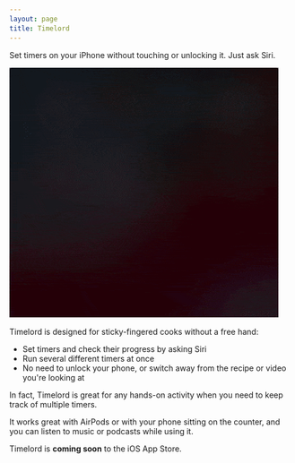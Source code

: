 ```yaml
---
layout: page
title: Timelord
---
```

Set timers on your iPhone without touching or unlocking it. Just ask Siri.

<img class="small" src="images/demo.gif" />

Timelord is designed for sticky-fingered cooks without a free hand: 

* Set timers and check their progress by asking Siri
* Run several different timers at once
* No need to unlock your phone, or switch away from the recipe or video you're looking at

In fact, Timelord is great for any hands-on activity when you need to keep track of multiple timers.

It works great with AirPods or with your phone sitting on the counter, and you can listen to music or podcasts while using it.

Timelord is **coming soon** to the iOS App Store.

